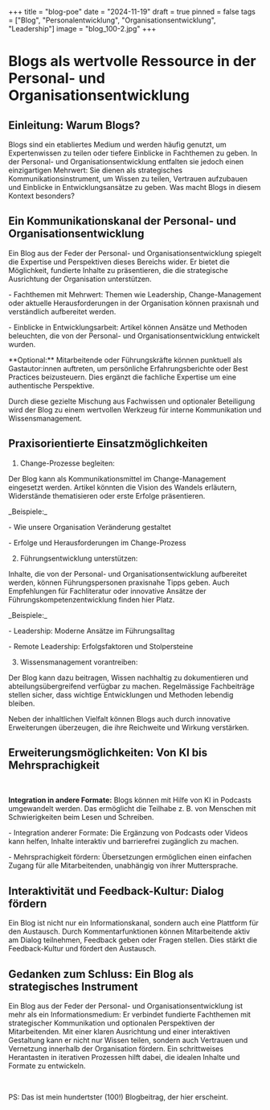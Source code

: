 +++
title = "blog-poe"
date = "2024-11-19"
draft = true
pinned = false
tags = ["Blog", "Personalentwicklung", "Organisationsentwicklung", "Leadership"]
image = "blog_100-2.jpg"
+++
# Blogs als wertvolle Ressource in der Personal- und Organisationsentwicklung

## Einleitung: Warum Blogs?

Blogs sind ein etabliertes Medium und werden häufig genutzt, um Expertenwissen zu teilen oder tiefere Einblicke in Fachthemen zu geben. In der Personal- und Organisationsentwicklung entfalten sie jedoch einen einzigartigen Mehrwert: Sie dienen als strategisches Kommunikationsinstrument, um Wissen zu teilen, Vertrauen aufzubauen und Einblicke in Entwicklungsansätze zu geben. Was macht Blogs in diesem Kontext besonders?

## Ein Kommunikationskanal der Personal- und Organisationsentwicklung

Ein Blog aus der Feder der Personal- und Organisationsentwicklung spiegelt die Expertise und Perspektiven dieses Bereichs wider. Er bietet die Möglichkeit, fundierte Inhalte zu präsentieren, die die strategische Ausrichtung der Organisation unterstützen.

\- Fachthemen mit Mehrwert: Themen wie Leadership, Change-Management oder aktuelle Herausforderungen in der Organisation können praxisnah und verständlich aufbereitet werden.

\- Einblicke in Entwicklungsarbeit: Artikel können Ansätze und Methoden beleuchten, die von der Personal- und Organisationsentwicklung entwickelt wurden.

\*\*Optional:\*\* Mitarbeitende oder Führungskräfte können punktuell als Gastautor:innen auftreten, um persönliche Erfahrungsberichte oder Best Practices beizusteuern. Dies ergänzt die fachliche Expertise um eine authentische Perspektive.

Durch diese gezielte Mischung aus Fachwissen und optionaler Beteiligung wird der Blog zu einem wertvollen Werkzeug für interne Kommunikation und Wissensmanagement.

## Praxisorientierte Einsatzmöglichkeiten

1. Change-Prozesse begleiten:

Der Blog kann als Kommunikationsmittel im Change-Management eingesetzt werden. Artikel könnten die Vision des Wandels erläutern, Widerstände thematisieren oder erste Erfolge präsentieren.

\_Beispiele:\_

\- Wie unsere Organisation Veränderung gestaltet

\- Erfolge und Herausforderungen im Change-Prozess

2. Führungsentwicklung unterstützen:

Inhalte, die von der Personal- und Organisationsentwicklung aufbereitet werden, können Führungspersonen praxisnahe Tipps geben. Auch Empfehlungen für Fachliteratur oder innovative Ansätze der Führungskompetenzentwicklung finden hier Platz.

\_Beispiele:\_

\- Leadership: Moderne Ansätze im Führungsalltag

\- Remote Leadership: Erfolgsfaktoren und Stolpersteine

3. Wissensmanagement vorantreiben:

Der Blog kann dazu beitragen, Wissen nachhaltig zu dokumentieren und abteilungsübergreifend verfügbar zu machen. Regelmässige Fachbeiträge stellen sicher, dass wichtige Entwicklungen und Methoden lebendig bleiben.

Neben der inhaltlichen Vielfalt können Blogs auch durch innovative Erweiterungen überzeugen, die ihre Reichweite und Wirkung verstärken.

## Erweiterungsmöglichkeiten: Von KI bis Mehrsprachigkeit

 

**Integration in andere Formate:** Blogs können mit Hilfe von KI in Podcasts umgewandelt werden. Das ermöglicht die Teilhabe z. B. von Menschen mit Schwierigkeiten beim Lesen und Schreiben. 

\- Integration anderer Formate: Die Ergänzung von Podcasts oder Videos kann helfen, Inhalte interaktiv und barrierefrei zugänglich zu machen. 

\- Mehrsprachigkeit fördern: Übersetzungen ermöglichen einen einfachen Zugang für alle Mitarbeitenden, unabhängig von ihrer Muttersprache.

## Interaktivität und Feedback-Kultur: Dialog fördern

Ein Blog ist nicht nur ein Informationskanal, sondern auch eine Plattform für den Austausch. Durch Kommentarfunktionen können Mitarbeitende aktiv am Dialog teilnehmen, Feedback geben oder Fragen stellen. Dies stärkt die Feedback-Kultur und fördert den Austausch.

## Gedanken zum Schluss: Ein Blog als strategisches Instrument

Ein Blog aus der Feder der Personal- und Organisationsentwicklung ist mehr als ein Informationsmedium: Er verbindet fundierte Fachthemen mit strategischer Kommunikation und optionalen Perspektiven der Mitarbeitenden. Mit einer klaren Ausrichtung und einer interaktiven Gestaltung kann er nicht nur Wissen teilen, sondern auch Vertrauen und Vernetzung innerhalb der Organisation fördern. Ein schrittweises Herantasten in iterativen Prozessen hilft dabei, die idealen Inhalte und Formate zu entwickeln.

 

PS: Das ist mein hundertster (100!) Blogbeitrag, der hier erscheint.